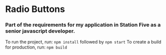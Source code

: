 # Radio Buttons

### Part of the requirements for my application in Station Five as a senior javascript developer.

To run the project, run: `npm install` followed by `npm start`
To create a build for production, run: `npm build`

